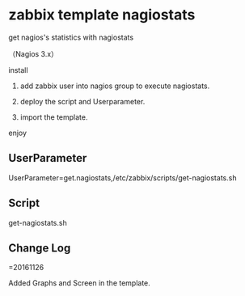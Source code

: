 # zabbix template nagiostats

get nagios's statistics with nagiostats

（Nagios 3.x）

install

1. add zabbix user into nagios group to execute nagiostats.

2. deploy the script and Userparameter.

3. import the template.

enjoy

## UserParameter

UserParameter=get.nagiostats,/etc/zabbix/scripts/get-nagiostats.sh

## Script

get-nagiostats.sh

## Change Log

=20161126

Added Graphs and Screen in the template.
